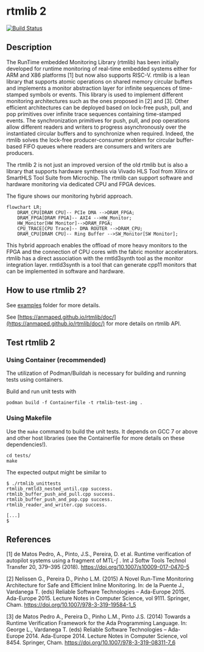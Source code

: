 # rtmlib 2

[![Build Status](https://app.travis-ci.com/anmaped/rtmlib.svg?branch=master)](https://app.travis-ci.com/anmaped/rtmlib)

## Description

The RunTime embedded Monitoring Library (rtmlib) has been initially developed for runtime monitoring of real-time embedded systems either for ARM and X86 platforms [1] but now also supports RISC-V. rtmlib is a lean library that supports atomic operations on shared memory circular buffers and implements a monitor abstraction layer for infinite sequences of time-stamped symbols or events. This library is used to implement different monitoring architectures such as the ones proposed in [2] and [3]. Other efficient architectures can be deployed based on lock-free push, pull, and pop primitives over infinite trace sequences containing time-stamped events. The synchronization primitives for push, pull, and pop operations allow different readers and writers to progress asynchronously over the instantiated circular buffers and to synchronize when required. Indeed, the rtmlib solves the lock-free producer-consumer problem for circular buffer-based FIFO queues where readers are consumers and writers are producers.

The rtmlib 2 is not just an improved version of the old rtmlib but is also a library that supports hardware synthesis via Vivado HLS Tool from Xilinx or SmartHLS Tool Suite from Microchip. The rtmlib can support software and hardware monitoring via dedicated CPU and FPGA devices.

The figure shows our monitoring hybrid approach.

```mermaid
flowchart LR;
    DRAM_CPU[DRAM CPU]-- PCIe DMA -->DRAM_FPGA;
    DRAM_FPGA[DRAM FPGA]-- AXI4 -->HW_Monitor;
    HW_Monitor[HW Monitor]-->DRAM_FPGA;
    CPU_TRACE[CPU Trace]-- DMA ROUTER -->DRAM_CPU;
    DRAM_CPU[DRAM CPU]-- Ring Buffer -->SW_Monitor[SW Monitor];
```

This hybrid approach enables the offload of more heavy monitors to the FPGA and the connection of CPU cores with the fabric monitor accelerators.
rtmlib has a direct association with the rmtld3synth tool as the monitor integration layer. rmtld3synth is a tool that can generate cpp11 monitors that can be implemented in software and hardware.


## How to use rtmlib 2?

See [examples](examples/) folder for more details.

See [https://anmaped.github.io/rtmlib/doc/](https://anmaped.github.io/rtmlib/doc/) for more details on rtmlib API.


## Test rtmlib 2

### Using Container (recommended)

The utilization of Podman/Buildah is necessary for building and running tests using containers.

Build and run unit tests with
```
podman build -f Containerfile -t rtmlib-test-img .
```

### Using Makefile

Use the `make` command to build the unit tests. It depends on GCC 7 or above and other host libraries (see the Containerfile for more details on these dependencies!).

```
cd tests/
make
```

The expected output might be similar to
```
$ ./rtmlib_unittests 
rtmlib_rmtld3_nested_until.cpp success.
rtmlib_buffer_push_and_pull.cpp success.
rtmlib_buffer_push_and_pop.cpp success.
rtmlib_reader_and_writer.cpp success.

[...]
$
```


## References

[1] de Matos Pedro, A., Pinto, J.S., Pereira, D. et al. Runtime verification of autopilot systems using a fragment of MTL-∫ . Int J Softw Tools Technol Transfer 20, 379–395 (2018). https://doi.org/10.1007/s10009-017-0470-5

[2] Nelissen G., Pereira D., Pinho L.M. (2015) A Novel Run-Time Monitoring Architecture for Safe and Efficient Inline Monitoring. In: de la Puente J., Vardanega T. (eds) Reliable Software Technologies – Ada-Europe 2015. Ada-Europe 2015. Lecture Notes in Computer Science, vol 9111. Springer, Cham. https://doi.org/10.1007/978-3-319-19584-1_5

[3] de Matos Pedro A., Pereira D., Pinho L.M., Pinto J.S. (2014) Towards a Runtime Verification Framework for the Ada Programming Language. In: George L., Vardanega T. (eds) Reliable Software Technologies – Ada-Europe 2014. Ada-Europe 2014. Lecture Notes in Computer Science, vol 8454. Springer, Cham. https://doi.org/10.1007/978-3-319-08311-7_6
